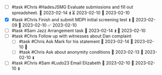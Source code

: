 - [ ]  #task #Chris #HadesJSMG Evaluate submissions and fill out spreadsheet. 📅 2023-02-14 ⏫ ⏳ 2023-02-10 🛫 2023-02-10 
- [x] #task #Chris Finish and submit MDPI initial screening test ⏫ 🛫 2023-02-09 📅 2023-02-10 ✅ 2023-02-10
- [ ] #task #Sam Jazz Arrangement task 📅 2023-02-14 ⏫ 🛫 2023-02-10 
- [ ] #task #Chris Follow up with witnesses about Dan complaint
	- [ ] #task #Chris Ask Mark for his statement 📅 2023-02-14 🛫 2023-02-10 🔼 
	- [ ] #task #Chris Ask about anonymity conditions 📅 2023-02-13 🛫 2023-02-10 ⏫ 
- [ ] #task #Chris #Sam #Ludo23 Email Elizabeth 📅 2023-02-10 🛫 2023-02-10 ⏫ 